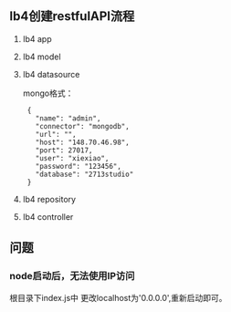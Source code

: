 ## lb4创建restfulAPI流程

1. lb4 app
2. lb4 model
3. lb4 datasource

	mongo格式：

		{
		  "name": "admin",
		  "connector": "mongodb",
		  "url": "",
		  "host": "148.70.46.98",
		  "port": 27017,
		  "user": "xiexiao",
		  "password": "123456",
		  "database": "2713studio"
		}
	
4. lb4 repository
5. lb4 controller

## 问题

### node启动后，无法使用IP访问

根目录下index.js中 更改localhost为'0.0.0.0',重新启动即可。